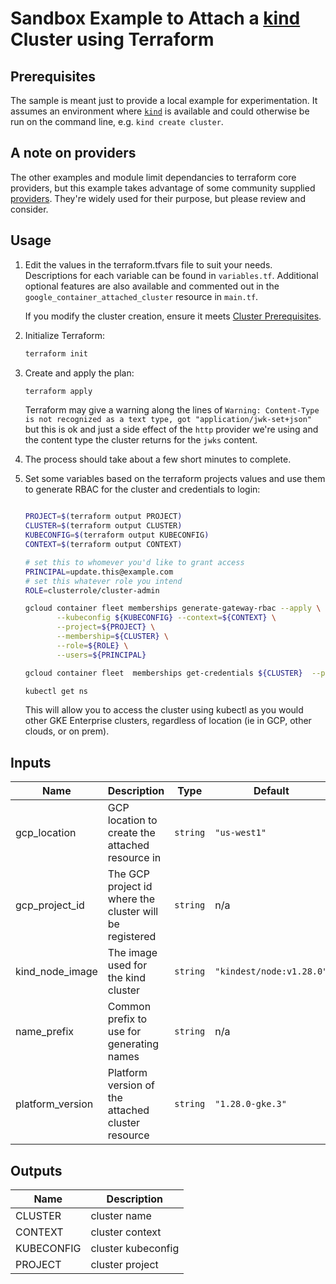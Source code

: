 # Sandbox Example to Attach a [kind](https://kind.sigs.k8s.io/) Cluster using Terraform

## Prerequisites
The sample is meant just to provide a local example for experimentation. It assumes an environment where [`kind`](https://kind.sigs.k8s.io/) is available and could otherwise be run on the command line, e.g. `kind create cluster`.

## A note on providers

The other examples and module limit dependancies to terraform core providers, but this example takes advantage of some community supplied [providers](provider.tf). They're widely used for their purpose, but please review and consider.

## Usage

1. Edit the values in the terraform.tfvars file to suit your needs. Descriptions for each variable
  can be found in `variables.tf`. Additional optional features are also available and commented out
  in the `google_container_attached_cluster` resource in `main.tf`.

    If you modify the cluster creation, ensure it meets
  [Cluster Prerequisites](https://cloud.google.com/anthos/clusters/docs/multi-cloud/attached/eks/reference/cluster-prerequisites).
1. Initialize Terraform:
    ```bash
    terraform init
    ```
1. Create and apply the plan:
    ```bash
    terraform apply
    ```
    Terraform may give a warning along the lines of `Warning: Content-Type is not recognized as a text type, got "application/jwk-set+json"` but this is ok and just a side effect of the `http` provider we're using and the content type the cluster returns for the `jwks` content.
1. The process should take about a few short minutes to complete.
1. Set some variables based on the terraform projects values and use them to generate RBAC for the cluster and credentials to login:
    ```bash

    PROJECT=$(terraform output PROJECT)
    CLUSTER=$(terraform output CLUSTER)
    KUBECONFIG=$(terraform output KUBECONFIG)
    CONTEXT=$(terraform output CONTEXT)

    # set this to whomever you'd like to grant access
    PRINCIPAL=update.this@example.com
    # set this whatever role you intend
    ROLE=clusterrole/cluster-admin

    gcloud container fleet memberships generate-gateway-rbac --apply \
           --kubeconfig ${KUBECONFIG} --context=${CONTEXT} \
           --project=${PROJECT} \
           --membership=${CLUSTER} \
           --role=${ROLE} \
           --users=${PRINCIPAL}

    gcloud container fleet  memberships get-credentials ${CLUSTER}  --project ${PROJECT}

    kubectl get ns

    ```
    This will allow you to access the cluster using kubectl as you would other GKE Enterprise clusters, regardless of location (ie in GCP, other clouds, or on prem).

<!-- BEGINNING OF PRE-COMMIT-TERRAFORM DOCS HOOK -->
## Inputs

| Name | Description | Type | Default | Required |
|------|-------------|------|---------|:--------:|
| gcp\_location | GCP location to create the attached resource in | `string` | `"us-west1"` | no |
| gcp\_project\_id | The GCP project id where the cluster will be registered | `string` | n/a | yes |
| kind\_node\_image | The image used for the kind cluster | `string` | `"kindest/node:v1.28.0"` | no |
| name\_prefix | Common prefix to use for generating names | `string` | n/a | yes |
| platform\_version | Platform version of the attached cluster resource | `string` | `"1.28.0-gke.3"` | no |

## Outputs

| Name | Description |
|------|-------------|
| CLUSTER | cluster name |
| CONTEXT | cluster context |
| KUBECONFIG | cluster kubeconfig |
| PROJECT | cluster project |

<!-- END OF PRE-COMMIT-TERRAFORM DOCS HOOK -->
